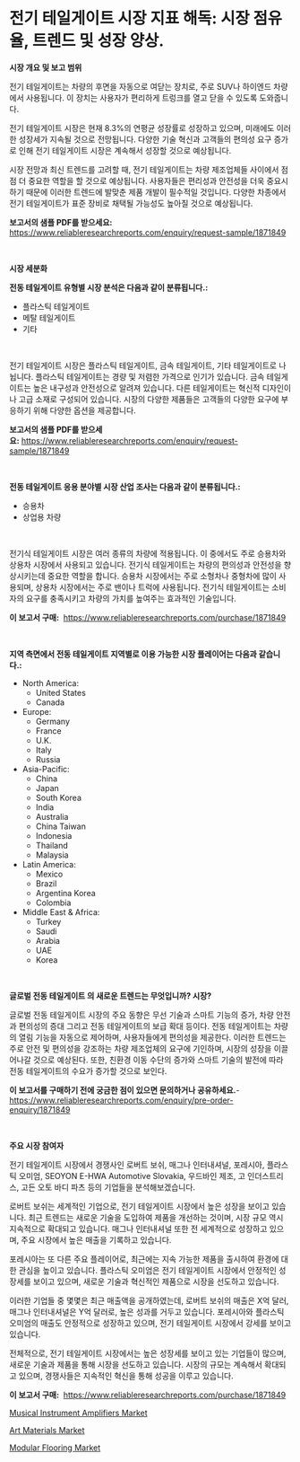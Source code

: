 <p><h1>전기 테일게이트 시장 지표 해독: 시장 점유율, 트렌드 및 성장 양상.</h1></p><p><strong>시장 개요 및 보고 범위</strong></p>
<p><p>전기 테일게이트는 차량의 후면을 자동으로 여닫는 장치로, 주로 SUV나 하이엔드 차량에서 사용됩니다. 이 장치는 사용자가 편리하게 트렁크를 열고 닫을 수 있도록 도와줍니다. </p><p>전기 테일게이트 시장은 현재 8.3%의 연평균 성장률로 성장하고 있으며, 미래에도 이러한 성장세가 지속될 것으로 전망됩니다. 다양한 기술 혁신과 고객들의 편의성 요구 증가로 인해 전기 테일게이트 시장은 계속해서 성장할 것으로 예상됩니다.</p><p>시장 전망과 최신 트렌드를 고려할 때, 전기 테일게이트는 차량 제조업체들 사이에서 점점 더 중요한 역할을 할 것으로 예상됩니다. 사용자들은 편리성과 안전성을 더욱 중요시하기 때문에 이러한 트렌드에 발맞춘 제품 개발이 필수적일 것입니다. 다양한 차종에서 전기 테일게이트가 표준 장비로 채택될 가능성도 높아질 것으로 예상됩니다.</p></p>
<p><strong>보고서의 샘플 PDF를 받으세요:</strong> <a href="https://www.reliableresearchreports.com/enquiry/request-sample/1871849">https://www.reliableresearchreports.com/enquiry/request-sample/1871849</a></p>
<p>&nbsp;</p>
<p><strong>시장 세분화</strong></p>
<p><strong>전동 테일게이트 유형별 시장 분석은 다음과 같이 분류됩니다.:</strong></p>
<p><ul><li>플라스틱 테일게이트</li><li>메탈 테일게이트</li><li>기타</li></ul></p>
<p>&nbsp;</p>
<p><p>전기 테일게이트 시장은 플라스틱 테일게이트, 금속 테일게이트, 기타 테일게이트로 나뉩니다. 플라스틱 테일게이트는 경량 및 저렴한 가격으로 인기가 있습니다. 금속 테일게이트는 높은 내구성과 안전성으로 알려져 있습니다. 다른 테일게이트는 혁신적 디자인이나 고급 소재로 구성되어 있습니다. 시장의 다양한 제품들은 고객들의 다양한 요구에 부응하기 위해 다양한 옵션을 제공합니다.</p></p>
<p><strong>보고서의 샘플 PDF를 받으세요:</strong>&nbsp;<a href="https://www.reliableresearchreports.com/enquiry/request-sample/1871849">https://www.reliableresearchreports.com/enquiry/request-sample/1871849</a></p>
<p>&nbsp;</p>
<p><strong> 전동 테일게이트 응용 분야별 시장 산업 조사는 다음과 같이 분류됩니다.:</strong></p>
<p><ul><li>승용차</li><li>상업용 차량</li></ul></p>
<p>&nbsp;</p>
<p><p>전기식 테일게이트 시장은 여러 종류의 차량에 적용됩니다. 이 중에서도 주로 승용차와 상용차 시장에서 사용되고 있습니다. 전기식 테일게이트는 차량의 편의성과 안전성을 향상시키는데 중요한 역할을 합니다. 승용차 시장에서는 주로 소형차나 중형차에 많이 사용되며, 상용차 시장에서는 주로 밴이나 트럭에 사용됩니다. 전기식 테일게이트는 소비자의 요구를 충족시키고 차량의 가치를 높여주는 효과적인 기술입니다.</p></p>
<p><strong>이 보고서 구매:</strong>&nbsp; <a href="https://www.reliableresearchreports.com/purchase/1871849">https://www.reliableresearchreports.com/purchase/1871849</a></p>
<p>&nbsp;</p>
<p><strong>지역 측면에서 전동 테일게이트 지역별로 이용 가능한 시장 플레이어는 다음과 같습니다.:</strong></p>
<p><ul>
    <li>
        North America:
        <ul>
            <li>United States</li>
            <li>Canada</li>
        </ul>
    </li>
    <li>
        Europe:
        <ul>
            <li>Germany</li>
            <li>France</li>
            <li>U.K.</li>
            <li>Italy</li>
            <li>Russia</li>
        </ul>
    </li>
    <li>
        Asia-Pacific:
        <ul>
            <li>China</li>
            <li>Japan</li>
            <li>South Korea</li>
            <li>India</li>
            <li>Australia</li>
            <li>China Taiwan</li>
            <li>Indonesia</li>
            <li>Thailand</li>
            <li>Malaysia</li>
        </ul>
    </li>
    <li>
        Latin America:
        <ul>
            <li>Mexico</li>
            <li>Brazil</li>
            <li>Argentina Korea</li>
            <li>Colombia</li>
        </ul>
    </li>
    <li>
        Middle East & Africa:
        <ul>
            <li>Turkey</li>
            <li>Saudi</li>
            <li>Arabia</li>
            <li>UAE</li>
            <li>Korea</li>
        </ul>
    </li>
    </ul></p>
<p>&nbsp;</p>
<p><strong>글로벌 전동 테일게이트 의 새로운 트렌드는 무엇입니까? 시장?</strong></p>
<p><p>글로벌 전동 테일게이트 시장의 주요 동향은 무선 기술과 스마트 기능의 증가, 차량 안전과 편의성의 증대 그리고 전동 테일게이트의 보급 확대 등이다. 전동 테일게이트는 차량의 열림 기능을 자동으로 제어하며, 사용자들에게 편의성을 제공한다. 이러한 트렌드는 주로 안전 및 편의성을 강조하는 차량 제조업체의 요구에 기인하며, 시장의 성장을 이끌어나갈 것으로 예상된다. 또한, 친환경 이동 수단의 증가와 스마트 기술의 발전에 따라 전동 테일게이트의 수요가 증가할 것으로 보인다.</p></p>
<p><strong>이 보고서를 구매하기 전에 궁금한 점이 있으면 문의하거나 공유하세요.</strong>- <a href="https://www.reliableresearchreports.com/enquiry/pre-order-enquiry/1871849">https://www.reliableresearchreports.com/enquiry/pre-order-enquiry/1871849</a></p>
<p>&nbsp;</p>
<p><strong>주요 시장 참여자</strong></p>
<p><p>전기 테일게이트 시장에서 경쟁사인 로버트 보쉬, 매그나 인터내셔널, 포레시아, 플라스틱 오미엄, SEOYON E-HWA Automotive Slovakia, 우드바인 제조, 고 인더스트리스, 고든 오토 바디 파츠 등의 기업들을 분석해보겠습니다.</p><p>로버트 보쉬는 세계적인 기업으로, 전기 테일게이트 시장에서 높은 성장을 보이고 있습니다. 최근 트렌드는 새로운 기술을 도입하여 제품을 개선하는 것이며, 시장 규모 역시 지속적으로 확대되고 있습니다. 매그나 인터내셔널 또한 전 세계적으로 성장하고 있으며, 주요 시장에서 높은 매출을 기록하고 있습니다.</p><p>포레시아는 또 다른 주요 플레이어로, 최근에는 지속 가능한 제품을 출시하여 환경에 대한 관심을 높이고 있습니다. 플라스틱 오미엄은 전기 테일게이트 시장에서 안정적인 성장세를 보이고 있으며, 새로운 기술과 혁신적인 제품으로 시장을 선도하고 있습니다.</p><p>이러한 기업들 중 몇몇은 최근 매출액을 공개하였는데, 로버트 보쉬의 매출은 X억 달러, 매그나 인터내셔널은 Y억 달러로, 높은 성과를 거두고 있습니다. 포레시아와 플라스틱 오미엄의 매출도 안정적으로 성장하고 있으며, 전기 테일게이트 시장에서 강세를 보이고 있습니다.</p><p>전체적으로, 전기 테일게이트 시장에서는 높은 성장세를 보이고 있는 기업들이 많으며, 새로운 기술과 제품을 통해 시장을 선도하고 있습니다. 시장의 규모는 계속해서 확대되고 있으며, 경쟁사들은 지속적인 혁신을 통해 성공을 이루고 있습니다.</p></p>
<p><strong>이 보고서 구매:</strong>&nbsp;&nbsp;<a href="https://www.reliableresearchreports.com/purchase/1871849">https://www.reliableresearchreports.com/purchase/1871849</a></p>
<p><p><a href="https://github.com/redneck06/Market-Research-Report-List-2/blob/main/musical-instrument-amplifiers-market.md">Musical Instrument Amplifiers Market</a></p><p><a href="https://github.com/peachesmcdowel1/Market-Research-Report-List-1/blob/main/art-materials-market.md">Art Materials Market</a></p><p><a href="https://github.com/edytherolanlouisejk1miz0wig/Market-Research-Report-List-1/blob/main/modular-flooring-market.md">Modular Flooring Market</a></p></p>
